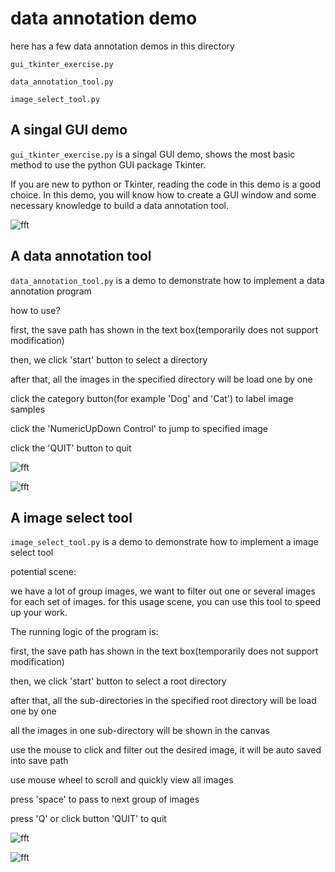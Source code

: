 # data annotation demo

here has a few data annotation demos in this directory

`gui_tkinter_exercise.py`

`data_annotation_tool.py`

`image_select_tool.py`

## A singal GUI demo

`gui_tkinter_exercise.py` is a singal GUI demo, shows the most basic method to use the python GUI package Tkinter.

If you are new to python or Tkinter, reading the code in this demo is a good choice. In this demo, you will know how to create a GUI window and some necessary knowledge to build a data annotation tool.

![fft](https://raw.githubusercontent.com/wiki/monkeyDemon/AI-Toolbox/readme_image/gui_exercise_1.png)


## A data annotation tool

`data_annotation_tool.py` is a demo to demonstrate how to implement a data annotation program

how to use?

first, the save path has shown in the text box(temporarily does not support modification)

then, we click 'start' button to select a directory

after that, all the images in the specified directory will be load one by one

click the category button(for example 'Dog' and 'Cat') to label image samples

click the 'NumericUpDown Control' to jump to specified image

click the 'QUIT' button to quit

![fft](https://raw.githubusercontent.com/wiki/monkeyDemon/AI-Toolbox/readme_image/data_annotation_1.png)

![fft](https://raw.githubusercontent.com/wiki/monkeyDemon/AI-Toolbox/readme_image/data_annotation_2.png)

## A image select tool

`image_select_tool.py` is a demo to demonstrate how to implement a image select tool

potential scene:

we have a lot of group images, we want to filter out one or several images for each set of images. for this usage scene, you can use this tool to speed up your work.

The running logic of the program is:

first, the save path has shown in the text box(temporarily does not support modification)

then, we click 'start' button to select a root directory

after that, all the sub-directories in the specified root directory will be load one by one

all the images in one sub-directory will be shown in the canvas

use the mouse to click and filter out the desired image, it will be auto saved into save path

use mouse wheel to scroll and quickly view all images

press 'space' to pass to next group of images

press 'Q' or click button 'QUIT' to quit

![fft](https://raw.githubusercontent.com/wiki/monkeyDemon/AI-Toolbox/readme_image/image_select_tool_1.png)

![fft](https://raw.githubusercontent.com/wiki/monkeyDemon/AI-Toolbox/readme_image/image_select_tool_2.png)
